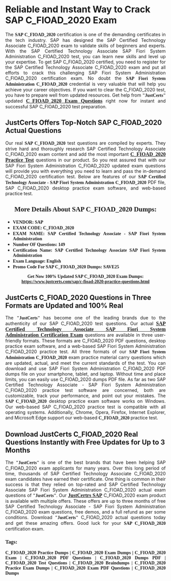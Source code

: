 <h1><strong>Reliable and Instant Way to Crack SAP C_FIOAD_2020 Exam</strong></h1>

<p style="text-align: justify;">The <span style="font-family:Georgia,serif;"><strong>SAP C_FIOAD_2020</strong></span> certification is one of the demanding certificates in the tech industry. SAP has designed the SAP Certified Technology Associate C_FIOAD_2020 exam to validate skills of beginners and experts. With the SAP Certified Technology Associate SAP Fiori System Administration C_FIOAD_2020 test, you can learn new skills and level up your expertise. To get SAP C_FIOAD_2020 certified, you need to register for the SAP Certified Technology Associate C_FIOAD_2020 exam and put all efforts to crack this challenging SAP Fiori System Administration C_FIOAD_2020 certification exam. No doubt the <span style="font-family:Georgia,serif;"><strong>SAP Fiori System Administration C_FIOAD_2020</strong></span> credential is very valuable that will help you achieve your career objectives. If you want to clear the C_FIOAD_2020 test, you have to prepare well from updated resources. Get help from <span style="font-size:14px;"><span style="font-family:Georgia,serif;"><strong>"JustCerts"</strong></span></span> updated <a href="https://www.justcerts.com/sap/c-fioad-2020-practice-questions.html"><span style="font-size:16px;"><span style="font-family:Georgia,serif;"><strong>C_FIOAD_2020 Exam Questions</strong></span></span></a> right now for instant and successful SAP C_FIOAD_2020 test preparation.</p>

<h2><strong>JustCerts Offers Top-Notch SAP C_FIOAD_2020 Actual Questions </strong></h2>

<p style="text-align: justify;">Our real <span style="font-family:Georgia,serif;"><strong>SAP C_FIOAD_2020</strong></span> test questions are compiled by experts. They strive hard and thoroughly research SAP Certified Technology Associate C_FIOAD_2020 exam content and add the most important <a href="https://www.justcerts.com/sap/c-fioad-2020-practice-questions.html"><span style="font-size:16px;"><span style="font-family:Georgia,serif;"><strong>C_FIOAD_2020 Practice Test</strong></span></span></a> questions in our product. So you rest assured that with our SAP Fiori System Administration C_FIOAD_2020 updated exam questions will provide you with everything you need to learn and pass the in-demand C_FIOAD_2020 certification test. Below are features of our <span style="font-family:Georgia,serif;"><strong>SAP Certified Technology Associate - SAP Fiori System Administration C_FIOAD_2020</strong></span> PDF file, SAP C_FIOAD_2020 desktop practice exam software, and web-based practice test.</p>

<h2 style="text-align: center;"><strong><span style="font-family:Georgia,serif;">More Details About SAP C_FIOAD_2020 Dumps:</span></strong></h2>

<ul>
	<li style="text-align: justify;"><span style="font-size:14px;"><span style="font-family:Georgia,serif;"><strong>VENDOR: SAP</strong></span></span></li>
	<li style="text-align: justify;"><span style="font-size:14px;"><span style="font-family:Georgia,serif;"><strong>EXAM CODE: C_FIOAD_2020</strong></span></span></li>
	<li style="text-align: justify;"><span style="font-size:14px;"><span style="font-family:Georgia,serif;"><strong>EXAM NAME: SAP Certified Technology Associate - SAP Fiori System Administration</strong></span></span></li>
	<li style="text-align: justify;"><span style="font-size:14px;"><span style="font-family:Georgia,serif;"><strong>Number OF Questions: 149</strong></span></span></li>
	<li style="text-align: justify;"><span style="font-size:14px;"><span style="font-family:Georgia,serif;"><strong>Certification Name: SAP Certified Technology Associate SAP Fiori System Administration</strong></span></span></li>
	<li style="text-align: justify;"><span style="font-size:14px;"><span style="font-family:Georgia,serif;"><strong>Exam Language: English</strong></span></span></li>
	<li style="text-align: justify;"><span style="font-size:14px;"><span style="font-family:Georgia,serif;"><strong>Promo Code For SAP C_FIOAD_2020 Dumps: SAVE25</strong></span></span></li>
</ul>

<p style="text-align: center;"><strong><span style="font-family:Georgia,serif;"><span style="font-size:14px;">Get Now 100% Updated SAP C_FIOAD_2020 Exam Dumps:</span> <a href="https://www.justcerts.com/sap/c-fioad-2020-practice-questions.html">https://www.justcerts.com/sap/c-fioad-2020-practice-questions.html</a></span></strong></p>

<h2><strong>JustCerts C_FIOAD_2020 Questions in Three Formats are Updated and 100% Real</strong></h2>

<p style="text-align: justify;">The <span style="font-size:14px;"><span style="font-family:Georgia,serif;"><strong>"JustCerts"</strong></span></span> has become one of the leading brands due to the authenticity of our SAP C_FIOAD_2020 test questions. Our actual <a href="https://www.justcerts.com/sap/sap-certified-technology-associate-certification-exams.html"><span style="font-size:16px;"><span style="font-family:Georgia,serif;"><strong>SAP Certified Technology Associate SAP Fiori System Administration Certification Exam</strong></span></span></a> questions are available in three user-friendly formats. These formats are C_FIOAD_2020 PDF questions, desktop practice exam software, and a web-based SAP Fiori System Administration C_FIOAD_2020 practice test. All three formats of our <strong><span style="font-family:Georgia,serif;">SAP Fiori System Administration C_FIOAD_2020</span></strong> exam practice material carry questions which are updated, actual, and meet the current standards of the test. You can download and use SAP Fiori System Administration C_FIOAD_2020 PDF dumps file on your smartphone, tablet, and laptop. Without time and place limits, you can easily use C_FIOAD_2020 dumps PDF file. As far as two SAP Certified Technology Associate - SAP Fiori System Administration C_FIOAD_2020 practice test software are concerned, both are customizable, track your performance, and point out your mistakes. The <span style="font-family:Georgia,serif;"><strong>SAP C_FIOAD_2020</strong></span> desktop practice exam software works on Windows. Our web-based SAP C_FIOAD_2020 practice test is compatible with all operating systems. Additionally, Chrome, Opera, Firefox, Internet Explorer, and Microsoft Edge support our web-based <span style="font-family:Georgia,serif;"><strong>C_FIOAD_2020 </strong></span> practice test.</p>

<h2><strong>Download JustCerts C_FIOAD_2020 Real Questions Instantly with Free Updates for Up to 3 Months</strong></h2>

<p style="text-align: justify;">The <span style="font-family:Georgia,serif;"><span style="font-size:14px;"><strong>"JustCerts"</strong></span></span> is one of the best brands that have been helping SAP C_FIOAD_2020 exam applicants for many years. Over this long period of time, thousands of SAP Certified Technology Associate C_FIOAD_2020 exam candidates have earned their certificate. One thing is common in their success is that they relied on top-rated and SAP Certified Technology Associate SAP Fiori System Administration C_FIOAD_2020 actual exam questions of <span style="font-family:Georgia,serif;"><span style="font-size:14px;"><strong>"JustCerts"</strong></span></span>. Our <a href="https://www.justcerts.com/sap-certification-exams.html"><span style="font-size:16px;"><span style="font-family:Georgia,serif;"><strong>JustCertrs SAP</strong></span></span></a> C_FIOAD_2020 exam product is available with multiple offers. These offers are up to three months of free SAP Certified Technology Associate - SAP Fiori System Administration C_FIOAD_2020 exam questions, free demos, and a full refund as per some conditions. Download <span style="font-family:Georgia,serif;"><span style="font-size:14px;"><strong>"JustCerts"</strong></span></span> C_FIOAD_2020 actual questions today and get these amazing offers. Good luck for your <span style="font-family:Georgia,serif;"><strong>SAP C_FIOAD_2020</strong></span> certification exam.</p>

<h3 style="text-align: justify;"><span style="font-family:Georgia,serif;"><strong>Tags:</strong></span></h3>

<p style="text-align: justify;"><span style="font-family:Georgia,serif;"><strong>C_FIOAD_2020 Practice Dumps | C_FIOAD_2020 Exam Dumps | C_FIOAD_2020 Exam | C_FIOAD_2020 PDF Questions | C_FIOAD_2020 Dumps PDF | C_FIOAD_2020 Test Questions | C_FIOAD_2020 Braindumps | C_FIOAD_2020 Practice Exam Dumps | C_FIOAD_2020 Exam PDF Questions | C_FIOAD_2020 Dumps</strong></span></p>
